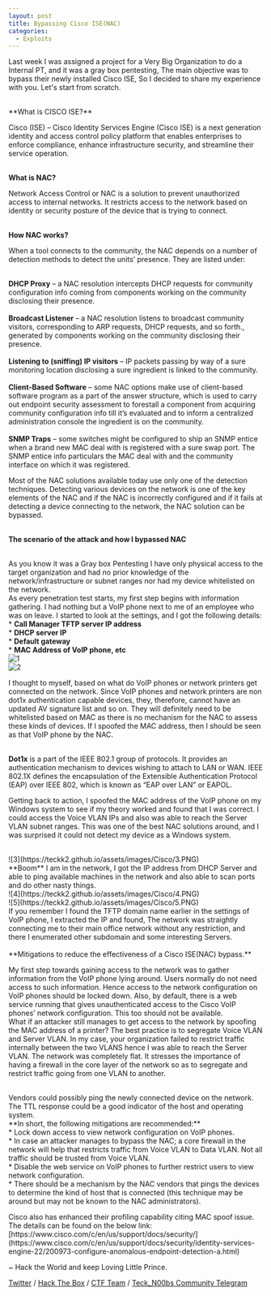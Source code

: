 ```yaml
---
layout: post
title: Bypassing Cisco ISE(NAC)
categories:
  - Exploits
---
```

<p>Last week I was assigned a project for a Very Big Organization to do a Internal PT, and it was a gray box pentesting, The main objective was to bypass their newly installed Cisco ISE, So I decided to share my experience with you. Let's start from scratch.</p>
<br>**What is CISCO ISE?**
<p>Cisco (ISE) – Cisco Identity Services Engine (Cisco ISE) is a next generation identity and access control policy platform that enables enterprises to enforce compliance, enhance infrastructure security, and streamline their service operation.</p>

<br>**What is NAC?**
<p>Network Access Control or NAC is a solution to prevent unauthorized access to internal networks. It restricts access to the network based on identity or security posture of the device that is trying to connect.</p>

<br>**How NAC works?**
<p>When a tool connects to the community, the NAC depends on a number of detection methods to detect the units’ presence. They are listed under:</p>

<br>**DHCP Proxy** – a NAC resolution intercepts DHCP requests for community configuration info coming from components working on the community disclosing their presence.
<br>
<br>**Broadcast Listener** – a NAC resolution listens to broadcast community visitors, corresponding to ARP requests, DHCP requests, and so forth., generated by components working on the community disclosing their presence.
<br>
<br>**Listening to (sniffing) IP visitors** – IP packets passing by way of a sure monitoring location disclosing a sure ingredient is linked to the community.
<br>
<br>**Client-Based Software** – some NAC options make use of client-based software program as a part of the answer structure, which is used to carry out endpoint security assessment to forestall a component from acquiring community configuration info till it’s evaluated and to inform a centralized administration console the ingredient is on the community.
<br>
<br>**SNMP Traps** – some switches might be configured to ship an SNMP entice when a brand new MAC deal with is registered with a sure swap port. The SNMP entice info particulars the MAC deal with and the community interface on which it was registered.

<p>Most of the NAC solutions available today use only one of the detection techniques. Detecting various devices on the network is one of the key elements of the NAC and if the NAC is incorrectly configured and if it fails at detecting a device connecting to the network, the NAC solution can be bypassed.</p>

<br>**The scenario of the attack and how I bypassed NAC**

<br>As you know it was a Gray box Pentesting I have only physical access to the target organization and had no prior knowledge of the network/infrastructure or subnet ranges nor had my device whitelisted on the network.
<br>As every penetration test starts, my first step begins with information gathering. I had nothing but a VoIP phone next to me of an employee who was on leave. I started to look at the settings, and I got the following details:
<br>  * **Call Manager TFTP server IP address**
<br>  * **DHCP server IP**
<br>  * **Default gateway**
<br>  * **MAC Address of VoIP phone, etc**
<br>![1](https://teckk2.github.io/assets/images/Cisco/1.png)
<br>![2](https://teckk2.github.io/assets/images/Cisco/2.PNG.png)

<p>I thought to myself, based on what do VoIP phones or network printers get connected on the network. Since VoIP phones and network printers are non dot1x authentication capable devices, they, therefore, cannot have an updated AV signature list and so on. They will definitely need to be whitelisted based on MAC as there is no mechanism for the NAC to assess these kinds of devices. If I spoofed the MAC address, then I should be seen as that VoIP phone by the NAC.</p>

<br>**Dot1x** is a part of the IEEE 802.1 group of protocols. It provides an authentication mechanism to devices wishing to attach to LAN or WAN. IEEE 802.1X defines the encapsulation of the Extensible Authentication Protocol (EAP) over IEEE 802, which is known as “EAP over LAN” or EAPOL.

<p>Getting back to action, I spoofed the MAC address of the VoIP phone on my Windows system to see if my theory worked and found that I was correct. I could access the Voice VLAN IPs and also was able to reach the Server VLAN subnet ranges. This was one of the best NAC solutions around, and I was surprised it could not detect my device as a Windows system.</p>
<br>![3](https://teckk2.github.io/assets/images/Cisco/3.PNG)
<br>**Boom** I am in the network, I got the IP address from DHCP Server and able to ping available machines in the network and also able to scan ports and do other nasty things.
<br>![4](https://teckk2.github.io/assets/images/Cisco/4.PNG)
<br>![5](https://teckk2.github.io/assets/images/Cisco/5.PNG)
<br>If you remember I found the TFTP domain name earlier in the settings of VoIP phone, I extracted the IP and found, The network was straightly connecting me to their main office network without any restriction, and there I enumerated other subdomain and some interesting Servers.
<br>
<br>**Mitigations to reduce the effectiveness of a Cisco ISE(NAC) bypass.**
<p>My first step towards gaining access to the network was to gather information from the VoIP phone lying around. Users normally do not need access to such information. Hence access to the network configuration on VoIP phones should be locked down. Also, by default, there is a web service running that gives unauthenticated access to the Cisco VoIP phones’ network configuration. This too should not be available.
<br>What if an attacker still manages to get access to the network by spoofing the MAC address of a printer? The best practice is to segregate Voice VLAN and Server VLAN. In my case, your organization failed to restrict traffic internally between the two VLANS hence I was able to reach the Server VLAN. The network was completely flat. It stresses the importance of having a firewall in the core layer of the network so as to segregate and restrict traffic going from one VLAN to another.</p>
<br>Vendors could possibly ping the newly connected device on the network. The TTL response could be a good indicator of the host and operating system.
<br>**In short, the following mitigations are recommended:**
<br>  * Lock down access to view network configuration on VoIP phones.
<br>  * In case an attacker manages to bypass the NAC; a core firewall in the network will help that restricts traffic from Voice VLAN to Data VLAN. Not all traffic should be trusted from Voice VLAN.
<br>  * Disable the web service on VoIP phones to further restrict users to view network configuration.
<br>  * There should be a mechanism by the NAC vendors that pings the devices to determine the kind of host that is connected (this technique may be around but may not be known to the NAC administrators).

<p>Cisco also has enhanced their profiling capability citing MAC spoof issue. The details can be found on the below link:
<br>[https://www.cisco.com/c/en/us/support/docs/security/](https://www.cisco.com/c/en/us/support/docs/security/identity-services-engine-22/200973-configure-anomalous-endpoint-detection-a.html)


<p class="message">
  ~ Hack the World and keep Loving Little Prince.
</p>

[Twitter](https://twitter.com/Teck__K2) / [Hack The Box](https://www.hackthebox.eu/profile/966) / [CTF Team](https://ctftime.org/team/20102) /
[Teck_N00bs Community Telegram](https://t.me/Teck_N00bs)

<script src="https://www.hackthebox.eu/badge/966"> </script>
